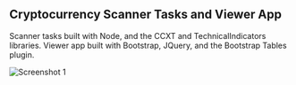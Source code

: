 ## Cryptocurrency Scanner Tasks and Viewer App

Scanner tasks built with Node, and the CCXT and TechnicalIndicators libraries. 
Viewer app built with Bootstrap, JQuery, and the Bootstrap Tables plugin.

![Screenshot 1](https://github.com/grayspace/cryptocurrency-exchange-scanner/blob/master/screenshots/Screenshot-1.PNG)
